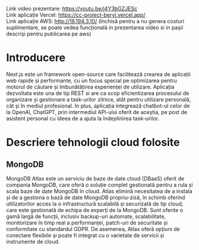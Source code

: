 Link video prezentare: https://youtu.be/j4Y3bGZJESc  
Link aplicație Vercel: https://cc-proiect-beryl.vercel.app/  
Link aplicație AWS: http://18.194.3.10/ (închisă pentru a nu genera costuri suplimentare, se poate vedea funcțională in prezentarea video si in pașii descriși pentru publicarea pe aws)

# Introducere

Next.js este un framework open-source care facilitează crearea de aplicații web rapide și performante, cu un focus special pe optimizarea pentru motorul de căutare și îmbunătățirea experienței de utilizare. Aplicația dezvoltata este una de tip REST si are ca scop eficientizarea procesului de organizare și gestionare a task-urilor zilnice, atât pentru utilizare personală, cât și în mediul profesional. In plus, aplicația integrează chatbot-ul celor de la OpenAI, ChatGPT, prin intermediul API-ului oferit de aceștia, pe post de asistent personal cu ideea de a ajuta la îndeplinirea task-urilor.

# Descriere tehnologii cloud folosite

## MongoDB

MongoDB Atlas este un serviciu de baze de date cloud (DBaaS) oferit de compania MongoDB, care oferă o soluție complet gestionată pentru a rula și scala baze de date MongoDB în cloud. Atlas elimină necesitatea de a instala și de a gestiona o bază de date MongoDB propriu-zisă, în schimb oferind utilizatorilor acces la o infrastructură scalabilă și securizată de tip cloud, care este gestionată de echipa de experți de la MongoDB. Sunt oferite o gamă largă de funcții, inclusiv backup-uri automate, scalabilitate, monitorizare în timp real a performanței, patch-uri de securitate și conformitate cu standardul GDPR. De asemenea, Atlas oferă opțiuni de conectare flexibile și poate fi integrat cu o varietate de servicii și instrumente de cloud.

